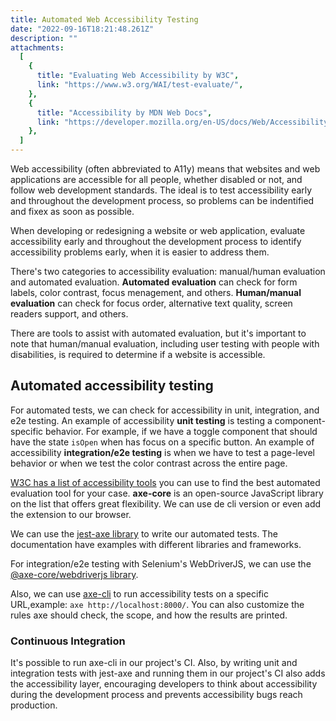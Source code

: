 ```yaml
---
title: Automated Web Accessibility Testing
date: "2022-09-16T18:21:48.261Z"
description: ""
attachments:
  [
    {
      title: "Evaluating Web Accessibility by W3C",
      link: "https://www.w3.org/WAI/test-evaluate/",
    },
    {
      title: "Accessibility by MDN Web Docs",
      link: "https://developer.mozilla.org/en-US/docs/Web/Accessibility",
    },
  ]
---
```


Web accessibility (often abbreviated to A11y) means that websites and web applications are accessible for all people, whether disabled or not, and follow web development standards. The ideal is to test accessibility early and throughout the development process, so problems can be indentified and fixex as soon as possible.

When developing or redesigning a website or web application, evaluate accessibility early and throughout the development process to identify accessibility problems early, when it is easier to address them.

There's two categories to accessibility evaluation: manual/human evaluation and automated evaluation. **Automated evaluation** can check for form labels, color contrast, focus menagement, and others. **Human/manual evaluation** can check for focus order, alternative text quality, screen readers support, and others.

There are tools to assist with automated evaluation, but it's important to note that human/manual evaluation, including user testing with people with disabilities, is required to determine if a website is accessible.

## Automated accessibility testing

For automated tests, we can check for accessibility in unit, integration, and e2e testing. An example of accessibility **unit testing** is testing a component-specific behavior. For example, if we have a toggle component that should have the state `isOpen` when has focus on a specific button. An example of accessibility **integration/e2e testing** is when we have to test a page-level behavior or when we test the color contrast across the entire page.

<a href="https://www.w3.org/WAI/ER/tools/" target="\_blank"> W3C has a list of accessibility tools</a> you can use to find the best automated evaluation tool for your case. **axe-core** is an open-source JavaScript library on the list that offers great flexibility. We can use de cli version or even add the extension to our browser.

We can use the <a href="https://www.npmjs.com/package/jest-axe" target="_blank">jest-axe library</a> to write our automated tests. The documentation have examples with different libraries and frameworks.

For integration/e2e testing with Selenium's WebDriverJS, we can use the <a href="https://www.npmjs.com/package/@axe-core/webdriverjs" target="blank">@axe-core/webdriverjs library</a>.

Also, we can use <a href="https://www.npmjs.com/package/@axe-core/cli" target="blank"> axe-cli</a> to run accessibility tests on a specific URL,example: `axe http://localhost:8000/`. You can also customize the rules axe should check, the scope, and how the results are printed.

### Continuous Integration

It's possible to run axe-cli in our project's CI. Also, by writing unit and integration tests with jest-axe and running them in our project's CI also adds the accessibility layer, encouraging developers to think about accessibility during the development process and prevents accessibility bugs reach production.
